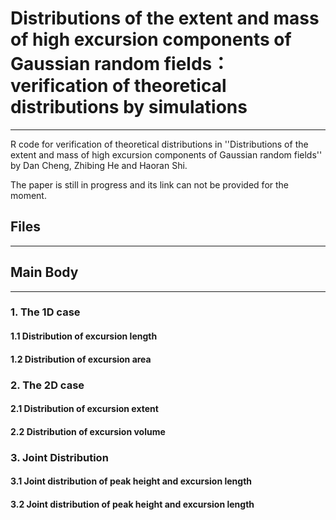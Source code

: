 # Distributions of the extent and mass of high excursion components of Gaussian random fields： verification of theoretical distributions by simulations

***

R code for verification of theoretical distributions in ''Distributions of the extent and mass of high excursion components of Gaussian random fields'' by Dan Cheng, Zhibing He and Haoran Shi. 

The paper is still in progress and its link can not be provided for the moment.

 ## Files

***



## Main Body

***

### 1. The 1D case

#### 1.1 Distribution of excursion length

#### 1.2 Distribution of excursion area

### 2. The 2D case

#### 2.1 Distribution of excursion extent

#### 2.2 Distribution of excursion volume

### 3. Joint Distribution

#### 3.1 Joint distribution of peak height and excursion length

#### 3.2 Joint distribution of peak height and excursion length



















